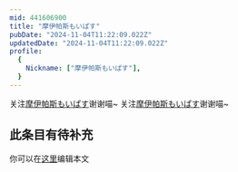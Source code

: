 ```yaml
---
mid: 441606900
title: "摩伊帕斯もいぱす"
pubDate: "2024-11-04T11:22:09.022Z"
updatedDate: "2024-11-04T11:22:09.022Z"
profile:
  {
    Nickname: ["摩伊帕斯もいぱす"],
  }
---
```


关注[摩伊帕斯もいぱす](https://space.bilibili.com/441606900)谢谢喵~ 关注[摩伊帕斯もいぱす](https://space.bilibili.com/441606900)谢谢喵~

## 此条目有待补充
你可以在[这里](https://github.com/Yuhanawa/VTuber.ICU/edit/master/src/content/v/摩伊帕斯もいぱす/index.md)编辑本文
